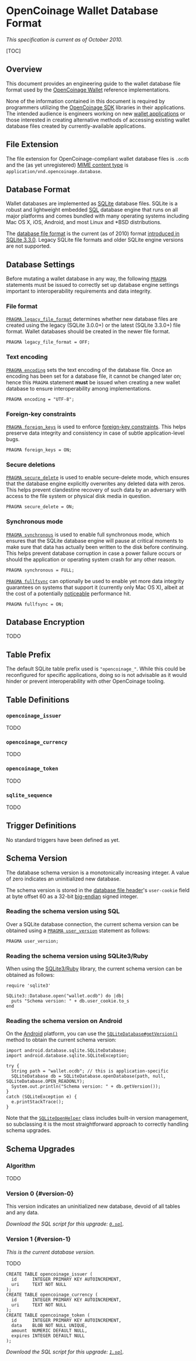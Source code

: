 OpenCoinage Wallet Database Format
==================================

_This specification is current as of October 2010._

[TOC]

Overview
--------

This document provides an engineering guide to the wallet database file
format used by the [OpenCoinage Wallet](/apps/wallet) reference
implementations.

None of the information contained in this document is required by
programmers utilizing the [OpenCoinage SDK](/sdk) libraries in their
applications. The intended audience is engineers working on new [wallet
applications](/apps) or those interested in creating alternative methods of
accessing existing wallet database files created by currently-available
applications.

File Extension
--------------

The file extension for OpenCoinage-compliant wallet database files is
`.ocdb` and the (as yet unregistered) [MIME content type][MIME type] is
`application/vnd.opencoinage.database`.

Database Format
---------------

Wallet databases are implemented as [SQLite][] database files. SQLite is a
robust and lightweight embedded [SQL][] database engine that runs on all
major platforms and comes bundled with many operating systems including Mac
OS X, iOS, Android, and most Linux and *BSD distributions.

The [database file format][SQLite format] is the current (as of 2010) format
[introduced in SQLite 3.3.0](http://www.sqlite.org/formatchng.html).
Legacy SQLite file formats and older SQLite engine versions are not
supported.

Database Settings
-----------------

Before mutating a wallet database in any way, the following
[`PRAGMA`][SQLite pragma] statements must be issued to correctly set up
database engine settings important to interoperability requirements and
data integrity.

### File format

[`PRAGMA legacy_file_format`][PRAGMA format] determines whether new database
files are created using the legacy (SQLite 3.0.0+) or the latest (SQLite
3.3.0+) file format. Wallet databases should be created in the newer file
format.

    PRAGMA legacy_file_format = OFF;

### Text encoding

[`PRAGMA encoding`][PRAGMA encode] sets the text encoding of the database
file. Once an encoding has been set for a database file, it cannot be
changed later on; hence this `PRAGMA` statement **must** be issued when
creating a new wallet database to ensure interoperability among
implementations.

    PRAGMA encoding = "UTF-8";

### Foreign-key constraints

[`PRAGMA foreign_keys`][PRAGMA foreign] is used to enforce [foreign-key
constraints][SQLite FKC]. This helps preserve data integrity and
consistency in case of subtle application-level bugs.

    PRAGMA foreign_keys = ON;

### Secure deletions

[`PRAGMA secure_delete`][PRAGMA delete] is used to enable secure-delete
mode, which ensures that the database engine explicitly overwrites any
deleted data with zeros. This helps prevent clandestine recovery of such
data by an adversary with access to the file system or physical disk media
in question.

    PRAGMA secure_delete = ON;

### Synchronous mode

[`PRAGMA synchronous`][PRAGMA sync] is used to enable full synchronous mode,
which ensures that the SQLite database engine will pause at critical moments
to make sure that data has actually been written to the disk before
continuing. This helps prevent database corruption in case a power failure
occurs or should the application or operating system crash for any other
reason.

    PRAGMA synchronous = FULL;

[`PRAGMA fullfsync`][PRAGMA ffsync] can optionally be used to enable yet
more data integrity guarantees on systems that support it (currently only
Mac OS X), albeit at the cost of a potentially [noticeable][fullfsync]
performance hit.

    PRAGMA fullfsync = ON;

Database Encryption
-------------------

TODO

Table Prefix
------------

The default SQLite table prefix used is `"opencoinage_"`. While this could
be reconfigured for specific applications, doing so is not advisable as it
would hinder or prevent interoperability with other OpenCoinage tooling.

Table Definitions
-----------------

### `opencoinage_issuer`

TODO

### `opencoinage_currency`

TODO

### `opencoinage_token`

TODO

### `sqlite_sequence`

TODO

Trigger Definitions
-------------------

No standard triggers have been defined as yet.

Schema Version
--------------

The database schema version is a monotonically increasing integer. A value
of zero indicates an uninitialized new database.

The schema version is stored in the [database file header][SQLite header]'s
`user-cookie` field at byte offset 60 as a 32-bit [big-endian][] signed
integer.

### Reading the schema version using SQL

Over a SQLite database connection, the current schema version can be
obtained using a [`PRAGMA user_version`][PRAGMA version] statement as
follows:

    PRAGMA user_version;

### Reading the schema version using SQLite3/Ruby

When using the [SQLite3/Ruby][] library, the current schema version can be
obtained as follows:

    require 'sqlite3'
    
    SQLite3::Database.open("wallet.ocdb") do |db|
      puts "Schema version: " + db.user_cookie.to_s
    end

### Reading the schema version on Android

On the [Android][] platform, you can use the
[`SQLiteDatabase#getVersion()`][a.d.s.SQLD#gV] method to obtain the current
schema version:

    import android.database.sqlite.SQLiteDatabase;
    import android.database.sqlite.SQLiteException;
    
    try {
      String path = "wallet.ocdb"; // this is application-specific
      SQLiteDatabase db = SQLiteDatabase.openDatabase(path, null, SQLiteDatabase.OPEN_READONLY);
      System.out.println("Schema version: " + db.getVersion());
    }
    catch (SQLiteException e) {
      e.printStackTrace();
    }

Note that the [`SQLiteOpenHelper`][a.d.s.SQLOH] class includes built-in
version management, so subclassing it is the most straightforward approach
to correctly handling schema upgrades.

Schema Upgrades
---------------

### Algorithm

TODO

### Version 0 {#version-0}

This version indicates an uninitialized new database, devoid of all tables
and any data.

_Download the SQL script for this upgrade: [`0.sql`](database/0.sql)._

### Version 1 {#version-1}

_This is the current database version._

TODO

    CREATE TABLE opencoinage_issuer (
      id      INTEGER PRIMARY KEY AUTOINCREMENT,
      uri     TEXT NOT NULL
    );
    CREATE TABLE opencoinage_currency (
      id      INTEGER PRIMARY KEY AUTOINCREMENT,
      uri     TEXT NOT NULL
    );
    CREATE TABLE opencoinage_token (
      id      INTEGER PRIMARY KEY AUTOINCREMENT,
      data    BLOB NOT NULL UNIQUE,
      amount  NUMERIC DEFAULT NULL,
      expires INTEGER DEFAULT NULL
    );

_Download the SQL script for this upgrade: [`1.sql`](database/1.sql)._

[MIME type]:      http://en.wikipedia.org/wiki/Internet_media_type
[SQL]:            http://en.wikipedia.org/wiki/SQL
[SQLite]:         http://en.wikipedia.org/wiki/SQLite
[SQLite format]:  http://www.sqlite.org/fileformat.html
[SQLite header]:  http://www.sqlite.org/fileformat.html#database_header
[SQLite FKC]:     http://www.sqlite.org/foreignkeys.html
[SQLite pragma]:  http://www.sqlite.org/pragma.html
[PRAGMA format]:  http://www.sqlite.org/pragma.html#pragma_legacy_file_format
[PRAGMA encode]:  http://www.sqlite.org/pragma.html#pragma_encoding
[PRAGMA delete]:  http://www.sqlite.org/pragma.html#pragma_secure_delete
[PRAGMA sync]:    http://www.sqlite.org/pragma.html#pragma_synchronous
[PRAGMA ffsync]:  http://www.sqlite.org/pragma.html#pragma_fullfsync
[fullfsync]:      http://www.mail-archive.com/sqlite-users@sqlite.org/msg06502.html
[PRAGMA foreign]: http://www.sqlite.org/pragma.html#pragma_foreign_keys
[PRAGMA version]: http://www.sqlite.org/pragma.html#pragma_schema_version
[big-endian]:     http://en.wikipedia.org/wiki/Endianness
[SQLite3/Ruby]:   http://rdoc.info/github/luislavena/sqlite3-ruby/master/file/README.rdoc
[Android]:        http://en.wikipedia.org/wiki/Android_(operating_system)
[a.d.s.SQLD#gV]:  http://developer.android.com/reference/android/database/sqlite/SQLiteDatabase.html#getVersion()
[a.d.s.SQLOH]:    http://developer.android.com/reference/android/database/sqlite/SQLiteOpenHelper.html
